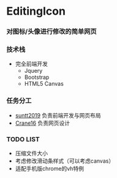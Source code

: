 # EditingIcon

### 对图标/头像进行修改的简单网页

### 技术栈
* 完全前端开发
    * Jquery
    * Bootstrap
    * HTML5 Canvas
    
### 任务分工
* [suntt2019](https://github.com/suntt2019) 负责前端开发与网页布局
* [Crane16](https://github.com/Crane16) 负责网页设计

### TODO LIST
* 压缩文件大小
* 考虑修改滑动条样式（可以考虑canvas）
* 适配手机版chrome的vh特例